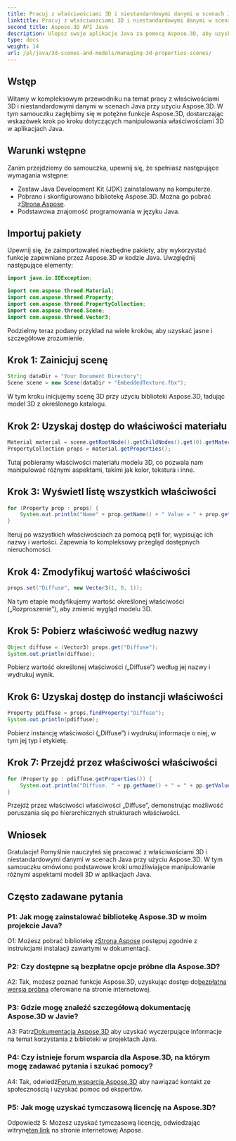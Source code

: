 ```yaml
---
title: Pracuj z właściwościami 3D i niestandardowymi danymi w scenach Java przy użyciu Aspose.3D
linktitle: Pracuj z właściwościami 3D i niestandardowymi danymi w scenach Java przy użyciu Aspose.3D
second_title: Aspose.3D API Java
description: Ulepsz swoje aplikacje Java za pomocą Aspose.3D, aby uzyskać płynną manipulację właściwościami 3D. Postępuj zgodnie z naszym samouczkiem, aby uzyskać wskazówki krok po kroku.
type: docs
weight: 14
url: /pl/java/3d-scenes-and-models/managing-3d-properties-scenes/
---
```

## Wstęp

Witamy w kompleksowym przewodniku na temat pracy z właściwościami 3D i niestandardowymi danymi w scenach Java przy użyciu Aspose.3D. W tym samouczku zagłębimy się w potężne funkcje Aspose.3D, dostarczając wskazówek krok po kroku dotyczących manipulowania właściwościami 3D w aplikacjach Java.

## Warunki wstępne

Zanim przejdziemy do samouczka, upewnij się, że spełniasz następujące wymagania wstępne:

- Zestaw Java Development Kit (JDK) zainstalowany na komputerze.
- Pobrano i skonfigurowano bibliotekę Aspose.3D. Można go pobrać z[Strona Aspose](https://releases.aspose.com/3d/java/).
- Podstawowa znajomość programowania w języku Java.

## Importuj pakiety

Upewnij się, że zaimportowałeś niezbędne pakiety, aby wykorzystać funkcje zapewniane przez Aspose.3D w kodzie Java. Uwzględnij następujące elementy:

```java
import java.io.IOException;

import com.aspose.threed.Material;
import com.aspose.threed.Property;
import com.aspose.threed.PropertyCollection;
import com.aspose.threed.Scene;
import com.aspose.threed.Vector3;
```

Podzielmy teraz podany przykład na wiele kroków, aby uzyskać jasne i szczegółowe zrozumienie.

## Krok 1: Zainicjuj scenę

```java
String dataDir = "Your Document Directory";
Scene scene = new Scene(dataDir + "EmbeddedTexture.fbx");
```

W tym kroku inicjujemy scenę 3D przy użyciu biblioteki Aspose.3D, ładując model 3D z określonego katalogu.

## Krok 2: Uzyskaj dostęp do właściwości materiału

```java
Material material = scene.getRootNode().getChildNodes().get(0).getMaterial();
PropertyCollection props = material.getProperties();
```

Tutaj pobieramy właściwości materiału modelu 3D, co pozwala nam manipulować różnymi aspektami, takimi jak kolor, tekstura i inne.

## Krok 3: Wyświetl listę wszystkich właściwości

```java
for (Property prop : props) {
    System.out.println("Name" + prop.getName() + " Value = " + prop.getValue());
}
```

Iteruj po wszystkich właściwościach za pomocą pętli for, wypisując ich nazwy i wartości. Zapewnia to kompleksowy przegląd dostępnych nieruchomości.

## Krok 4: Zmodyfikuj wartość właściwości

```java
props.set("Diffuse", new Vector3(1, 0, 1));
```

Na tym etapie modyfikujemy wartość określonej właściwości („Rozproszenie”), aby zmienić wygląd modelu 3D.

## Krok 5: Pobierz właściwość według nazwy

```java
Object diffuse = (Vector3) props.get("Diffuse");
System.out.println(diffuse);
```

Pobierz wartość określonej właściwości („Diffuse”) według jej nazwy i wydrukuj wynik.

## Krok 6: Uzyskaj dostęp do instancji właściwości

```java
Property pdiffuse = props.findProperty("Diffuse");
System.out.println(pdiffuse);
```

Pobierz instancję właściwości („Diffuse”) i wydrukuj informacje o niej, w tym jej typ i etykietę.

## Krok 7: Przejdź przez właściwości właściwości

```java
for (Property pp : pdiffuse.getProperties()) {
    System.out.println("Diffuse. " + pp.getName() + " = " + pp.getValue());
}
```

Przejdź przez właściwości właściwości „Diffuse”, demonstrując możliwość poruszania się po hierarchicznych strukturach właściwości.

## Wniosek

Gratulacje! Pomyślnie nauczyłeś się pracować z właściwościami 3D i niestandardowymi danymi w scenach Java przy użyciu Aspose.3D. W tym samouczku omówiono podstawowe kroki umożliwiające manipulowanie różnymi aspektami modeli 3D w aplikacjach Java.

## Często zadawane pytania

### P1: Jak mogę zainstalować bibliotekę Aspose.3D w moim projekcie Java?

 O1: Możesz pobrać bibliotekę z[Strona Aspose](https://releases.aspose.com/3d/java/) postępuj zgodnie z instrukcjami instalacji zawartymi w dokumentacji.

### P2: Czy dostępne są bezpłatne opcje próbne dla Aspose.3D?

 A2: Tak, możesz poznać funkcje Aspose.3D, uzyskując dostęp do[bezpłatna wersja próbna](https://releases.aspose.com/) oferowane na stronie internetowej.

### P3: Gdzie mogę znaleźć szczegółową dokumentację Aspose.3D w Javie?

 A3: Patrz[Dokumentacja Aspose.3D](https://reference.aspose.com/3d/java/) aby uzyskać wyczerpujące informacje na temat korzystania z biblioteki w projektach Java.

### P4: Czy istnieje forum wsparcia dla Aspose.3D, na którym mogę zadawać pytania i szukać pomocy?

 A4: Tak, odwiedź[Forum wsparcia Aspose.3D](https://forum.aspose.com/c/3d/18) aby nawiązać kontakt ze społecznością i uzyskać pomoc od ekspertów.

### P5: Jak mogę uzyskać tymczasową licencję na Aspose.3D?

 Odpowiedź 5: Możesz uzyskać tymczasową licencję, odwiedzając witrynę[ten link](https://purchase.aspose.com/temporary-license/) na stronie internetowej Aspose.